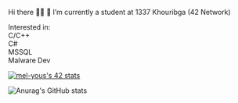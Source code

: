 Hi there 🙋‍♂️
🔭 I’m currently a student at 1337 Khouribga (42 Network)

Interested in:\
C/C++\
C#\
MSSQL\
Malware Dev

[![mel-yous's 42 stats](https://badge.mediaplus.ma/levi/mel-yous)](https://github.com/oakoudad/badge42)

![Anurag's GitHub stats](https://github-readme-stats.vercel.app/api?username=SimoRedDevil&theme=onedark&show_icons=true)

